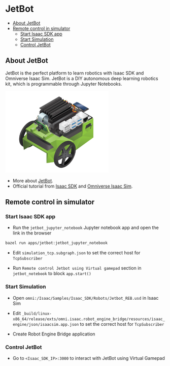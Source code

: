 # JetBot <!-- omit in toc -->

- [About JetBot](#about-jetbot)
- [Remote control in simulator](#remote-control-in-simulator)
  - [Start Isaac SDK app](#start-isaac-sdk-app)
  - [Start Simulation](#start-simulation)
  - [Control JetBot](#control-jetbot)

## About JetBot

JetBot is the perfect platform to learn robotics with Isaac SDK and Omniverse Isaac Sim. JetBot is a DIY autonomous deep learning robotics kit, which is programmable through Jupyter Notebooks.

<img src="img/jetson-jetbot-illustration_1600x1260.png" height="256">

- More about [JetBot](https://jetbot.org/master/).
- Official tutorial from [Isaac SDK](https://docs.nvidia.com/isaac/isaac/doc/tutorials/jetbot.html) and [Omniverse Isaac Sim](https://docs.omniverse.nvidia.com/app_isaacsim/app_isaacsim/first_run.html).

## Remote control in simulator

### Start Isaac SDK app

- Run the `jetbot_jupyter_notebook` Jupyter notebook app and open the link in the browser

```bash
bazel run apps/jetbot:jetbot_jupyter_notebook
```

- Edit `simulation_tcp.subgraph.json` to set the correct host for `TcpSubscriber`

- Run `Remote control Jetbot using Virtual gamepad` section in `jetbot_notebook` to block `app.start()`

### Start Simulation

- Open `omni:/Isaac/Samples/Isaac_SDK/Robots/Jetbot_REB.usd` in Isaac Sim

- Edit `_build/linux-x86_64/release/exts/omni.isaac.robot_engine_bridge/resources/isaac_engine/json/isaacsim.app.json` to set the correct host for `TcpSubscriber`

- Create Robot Engine Bridge application

### Control JetBot

- Go to `<Isaac_SDK_IP>:3000` to interact with JetBot using Virtual Gamepad
